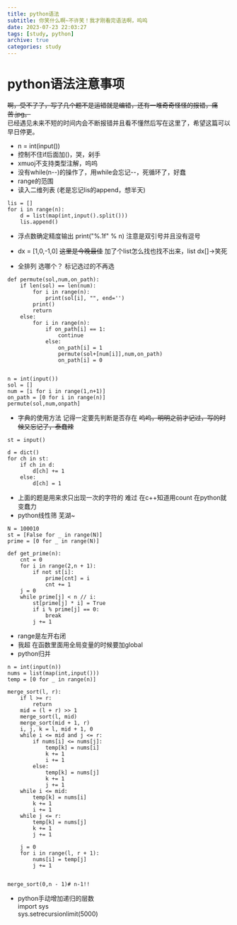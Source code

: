 ```yaml
---
title: python语法
subtitle: 你笑什么啊~不许笑！我才刚看完语法啊，呜呜
date: 2023-07-23 22:03:27
tags: [study, python]
archive: true
categories: study
---
```

# python语法注意事项
~~啊，受不了了，写了几个题不是运错就是编错，还有一堆奇奇怪怪的报错，痛苦.jpg。~~    
已经遇见未来不短的时间内会不断报错并且看不懂然后写在这里了，希望这篇可以早日停更。

* n = int(input())
* 控制不住if后面加()，哭，剁手
* xmuoj不支持类型注解，呜呜
* 没有while(n--)的操作了，用while会忘记--，死循环了，好蠢
* range的范围
* 读入二维列表 (老是忘记lis的append，想半天)
```
lis = []
for i in range(n):
    d = list(map(int,input().split()))
    lis.append()
```
* 浮点数确定精度输出 print("%.1f" % n) 注意是双引号并且没有逗号
* dx = [1,0,-1,0] ~~这里是今晚最佳~~ 加了个list怎么找也找不出来，list dx[]->笑死

* 全排列 选哪个？ 标记选过的不再选
```
def permute(sol,num,on_path):
    if len(sol) == len(num):
        for i in range(n):
            print(sol[i], "", end='')
        print()
        return
    else:
        for i in range(n):
            if on_path[i] == 1:
                continue
            else:
                on_path[i] = 1
                permute(sol+[num[i]],num,on_path)
                on_path[i] = 0
                

n = int(input())
sol = []
num = [i for i in range(1,n+1)]
on_path = [0 for i in range(n)]
permute(sol,num,onpath]
```

* 字典的使用方法  记得一定要先判断是否存在 ~~呜呜，明明之前才记过，写的时候又忘记了，泰蠢辣~~
```
st = input()

d = dict()
for ch in st:
    if ch in d:
        d[ch] += 1
    else:
        d[ch] = 1
```
* 上面的题是用来求只出现一次的字符的 难过 在c++知道用count 在python就变蠢力
* python线性筛 芜湖~
```
N = 100010
st = [False for _ in range(N)]
prime = [0 for _ in range(N)]

def get_prime(n):
    cnt = 0
    for i in range(2,n + 1):
        if not st[i]:
            prime[cnt] = i
            cnt += 1
    j = 0
    while prime[j] < n // i:
        st[prime[j] * i] = True
        if i % prime[j] == 0:
            break
        j += 1
```
* range是左开右闭
* 我超 在函数里面用全局变量的时候要加global 
* python归并
```
n = int(input(n))
nums = list(map(int,input()))
temp = [0 for _ in range(n)]

merge_sort(l, r):
    if l >= r:
        return 
    mid = (l + r) >> 1
    merge_sort(l, mid)
    merge_sort(mid + 1, r)
    i, j, k = l, mid + 1, 0
    while i <= mid and j <= r:
        if nums[i] <= nums[j]:
            temp[k] = nums[i]
            k += 1
            i += 1
        else:
            temp[k] = nums[j]
            k += 1
            j += 1
    while i <= mid:
        temp[k] = nums[i]
        k += 1
        i += 1
    while j <= r:
        temp[k] = nums[j]
        k += 1
        j += 1
    
    j = 0
    for i in range(l, r + 1):
        nums[i] = temp[j]
        j += 1
        
        
merge_sort(0,n - 1)# n-1!!
```

* python手动增加递归的层数   
import sys      
sys.setrecursionlimit(5000)